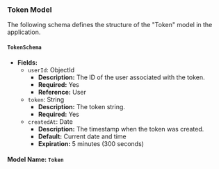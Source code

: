 ### Token Model

The following schema defines the structure of the "Token" model in the application.

#### `TokenSchema`

- **Fields:**
  - `userId`: ObjectId
    - **Description:** The ID of the user associated with the token.
    - **Required:** Yes
    - **Reference:** User
  - `token`: String
    - **Description:** The token string.
    - **Required:** Yes
  - `createdAt`: Date
    - **Description:** The timestamp when the token was created.
    - **Default:** Current date and time
    - **Expiration:** 5 minutes (300 seconds)

#### Model Name: `Token`

